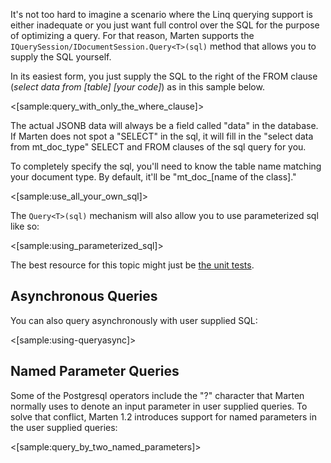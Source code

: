 <!--Title:Querying with Postgresql SQL-->
<!--Url:sql-->

It's not too hard to imagine a scenario where the Linq querying support is either inadequate or you just want full control over the SQL for the purpose of optimizing a query. For that reason, Marten supports the `IQuerySession/IDocumentSession.Query<T>(sql)` method that allows you to supply the SQL yourself.

In its easiest form, you just supply the SQL to the right of the FROM clause (_select data from [table] [your code]_) as in this sample below.

<[sample:query_with_only_the_where_clause]>

The actual JSONB data will always be a field called "data" in the database. If Marten does not spot a "SELECT" in the sql, it will fill in the "select data from mt_doc_type" SELECT and FROM clauses of the sql query for you.

To completely specify the sql, you'll need to know the table name matching your document type. By default, it'll be "mt_doc_[name of the class]."

<[sample:use_all_your_own_sql]>

The `Query<T>(sql)` mechanism will also allow you to use parameterized sql like so:

<[sample:using_parameterized_sql]>


The best resource for this topic might just be [the unit tests](https://github.com/JasperFx/Marten/blob/master/src/Marten.Testing/query_by_sql_where_clause_Tests.cs).


## Asynchronous Queries

You can also query asynchronously with user supplied SQL:

<[sample:using-queryasync]>

## Named Parameter Queries

Some of the Postgresql operators include the "?" character that Marten normally uses to denote an input parameter in user supplied queries. 
To solve that conflict, Marten 1.2 introduces support for named parameters in the user supplied queries:

<[sample:query_by_two_named_parameters]>